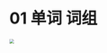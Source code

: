 # 01 单词 词组

<img src="https://cvp.oss-cn-shanghai.aliyuncs.com/202510231235329.png" style="zoom:50%;" />
